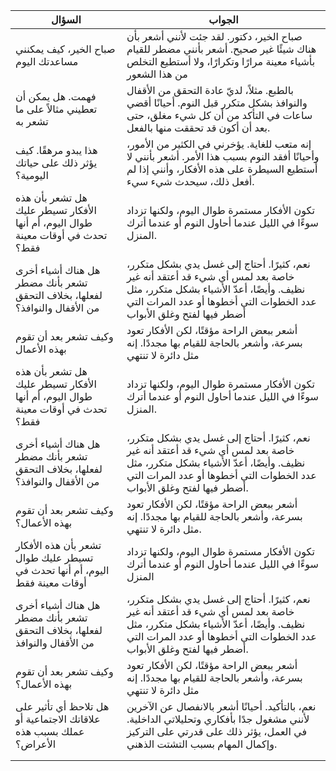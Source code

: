 <table>
<thead>
<tr class="header">
<th>السؤال</th>
<th>الجواب</th>
</tr>
</thead>
<tbody>
<tr class="odd">
<td>صباح الخير، كيف يمكنني مساعدتك اليوم</td>
<td>صباح الخير، دكتور. لقد جئت لأنني أشعر بأن هناك شيئًا غير صحيح. أشعر
بأنني مضطر للقيام بأشياء معينة مرارًا وتكرارًا، ولا أستطيع التخلص من هذا
الشعور</td>
</tr>
<tr class="even">
<td>فهمت. هل يمكن أن تعطيني مثالاً على ما تشعر به</td>
<td>بالطبع. مثلاً، لديّ عادة التحقق من الأقفال والنوافذ بشكل متكرر قبل
النوم. أحيانًا أقضي ساعات في التأكد من أن كل شيء مغلق، حتى بعد أن أكون قد
تحققت منها بالفعل.</td>
</tr>
<tr class="odd">
<td>هذا يبدو مرهقًا. كيف يؤثر ذلك على حياتك اليومية؟</td>
<td>إنه متعب للغاية. يؤخرني في الكثير من الأمور، وأحيانًا أفقد النوم بسبب
هذا الأمر. أشعر بأنني لا أستطيع السيطرة على هذه الأفكار، وأنني إذا لم
أفعل ذلك، سيحدث شيء سيء.</td>
</tr>
<tr class="even">
<td>هل تشعر بأن هذه الأفكار تسيطر عليك طوال اليوم، أم أنها تحدث في أوقات
معينة فقط؟</td>
<td>تكون الأفكار مستمرة طوال اليوم، ولكنها تزداد سوءًا في الليل عندما
أحاول النوم أو عندما أترك المنزل.</td>
</tr>
<tr class="odd">
<td>هل هناك أشياء أخرى تشعر بأنك مضطر لفعلها، بخلاف التحقق من الأقفال
والنوافذ؟</td>
<td>نعم، كثيرًا. أحتاج إلى غسل يدي بشكل متكرر، خاصة بعد لمس أي شيء قد
أعتقد أنه غير نظيف. وأيضًا، أعدّ الأشياء بشكل متكرر، مثل عدد الخطوات التي
أخطوها أو عدد المرات التي أضطر فيها لفتح وغلق الأبواب</td>
</tr>
<tr class="even">
<td>وكيف تشعر بعد أن تقوم بهذه الأعمال</td>
<td>أشعر ببعض الراحة مؤقتًا، لكن الأفكار تعود بسرعة، وأشعر بالحاجة للقيام
بها مجددًا. إنه مثل دائرة لا تنتهي</td>
</tr>
<tr class="odd">
<td>هل تشعر بأن هذه الأفكار تسيطر عليك طوال اليوم، أم أنها تحدث في أوقات
معينة فقط؟</td>
<td>تكون الأفكار مستمرة طوال اليوم، ولكنها تزداد سوءًا في الليل عندما
أحاول النوم أو عندما أترك المنزل.</td>
</tr>
<tr class="even">
<td>هل هناك أشياء أخرى تشعر بأنك مضطر لفعلها، بخلاف التحقق من الأقفال
والنوافذ؟</td>
<td>نعم، كثيرًا. أحتاج إلى غسل يدي بشكل متكرر، خاصة بعد لمس أي شيء قد
أعتقد أنه غير نظيف. وأيضًا، أعدّ الأشياء بشكل متكرر، مثل عدد الخطوات التي
أخطوها أو عدد المرات التي أضطر فيها لفتح وغلق الأبواب.</td>
</tr>
<tr class="odd">
<td>وكيف تشعر بعد أن تقوم بهذه الأعمال؟</td>
<td>أشعر ببعض الراحة مؤقتًا، لكن الأفكار تعود بسرعة، وأشعر بالحاجة للقيام
بها مجددًا. إنه مثل دائرة لا تنتهي.</td>
</tr>
<tr class="even">
<td>تشعر بأن هذه الأفكار تسيطر عليك طوال اليوم، أم أنها تحدث في أوقات
معينة فقط</td>
<td>تكون الأفكار مستمرة طوال اليوم، ولكنها تزداد سوءًا في الليل عندما
أحاول النوم أو عندما أترك المنزل</td>
</tr>
<tr class="odd">
<td>هل هناك أشياء أخرى تشعر بأنك مضطر لفعلها، بخلاف التحقق من الأقفال
والنوافذ</td>
<td>نعم، كثيرًا. أحتاج إلى غسل يدي بشكل متكرر، خاصة بعد لمس أي شيء قد
أعتقد أنه غير نظيف. وأيضًا، أعدّ الأشياء بشكل متكرر، مثل عدد الخطوات التي
أخطوها أو عدد المرات التي أضطر فيها لفتح وغلق الأبواب.</td>
</tr>
<tr class="even">
<td>وكيف تشعر بعد أن تقوم بهذه الأعمال؟</td>
<td>أشعر ببعض الراحة مؤقتًا، لكن الأفكار تعود بسرعة، وأشعر بالحاجة للقيام
بها مجددًا. إنه مثل دائرة لا تنتهي</td>
</tr>
<tr class="odd">
<td>هل تلاحظ أي تأثير على علاقاتك الاجتماعية أو عملك بسبب هذه
الأعراض؟</td>
<td>نعم، بالتأكيد. أحيانًا أشعر بالانفصال عن الآخرين لأنني مشغول جدًا
بأفكاري وتحليلاتي الداخلية. في العمل، يؤثر ذلك على قدرتي على التركيز
وإكمال المهام بسبب التشتت الذهني.</td>
</tr>
<tr class="even">
<td></td>
<td></td>
</tr>
<tr class="odd">
<td></td>
<td></td>
</tr>
</tbody>
</table>
